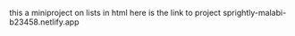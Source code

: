 this a miniproject on lists in html 
here is the link to project sprightly-malabi-b23458.netlify.app
